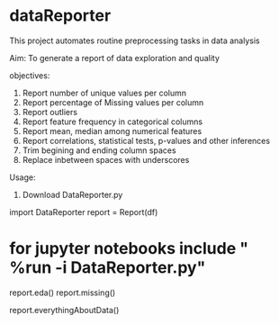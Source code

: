 # dataReporter

This project automates routine preprocessing tasks in data analysis

Aim:
To generate a report of data exploration and quality

objectives:
1) Report number of unique values per column
2) Report percentage of Missing values per column
3) Report outliers
4) Report feature frequency in categorical columns
5) Report mean, median among numerical features
6) Report correlations, statistical tests, p-values and other inferences
7) Trim begining and ending column spaces
8) Replace inbetween spaces with underscores 



Usage: 
1) Download DataReporter.py

import DataReporter
report = Report(df)  
# for jupyter notebooks include " %run -i DataReporter.py"
report.eda()
report.missing() 

report.everythingAboutData()